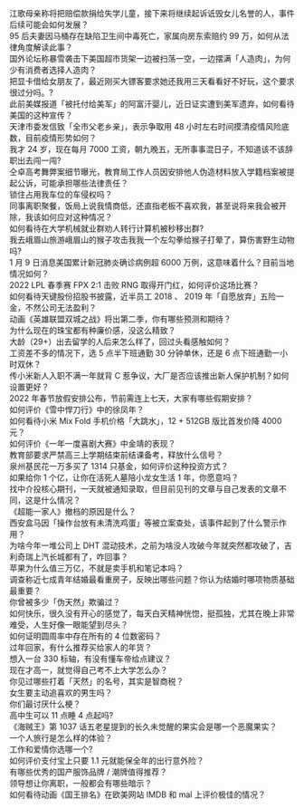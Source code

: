 江歌母亲称将把赔偿款捐给失学儿童，接下来将继续起诉诋毁女儿名誉的人，事件后续可能会如何发展？  
95 后夫妻因马桶存在缺陷卫生间中毒死亡，家属向房东索赔约 99 万，如何从法律角度解读此事？  
国外论坛称暴雪袭击下美国超市货架一边被扫荡一空，一边摆满「人造肉」，为何少有消费者选择人造肉？  
把显卡借给女朋友了，最近刚买大镖客要求她还我用三天看看好不好玩，这个要求很过分吗。?  
此前美媒报道「被托付给美军」的阿富汗婴儿，近日证实遭到美军遗弃，如何看待美国的这种宣传？  
天津市委发信致「全市父老乡亲」，表示争取用 48 小时左右时间摸清疫情风险底数，目前疫情形势如何？  
我才 24 岁，现在每月 7000 工资，朝九晚五，无所事事混日子，不知道该不该辞职出去闯一闯?  
仝卓高考舞弊案细节曝光，教育局工作人员因安排他人伪造材料放入学籍档案被提起公诉，可能承担哪些法律责任？  
锁住占用我车位的车侵权吗？  
同事离职聚餐，饭局上说我情商低，还直指老板不喜欢我，甚至说将来我会被开除，我该如何应对这种情况？  
如何看待在大学机械就业群劝人转行计算机被秒移出群?  
我去峨眉山旅游峨眉山的猴子攻击我我一个左勾拳给猴子打晕了，算伤害野生动物吗?  
1 月 9 日消息美国累计新冠肺炎确诊病例超 6000 万例，这意味着什么？目前当地情况如何？  
2022 LPL 春季赛 FPX 2:1 击败 RNG 取得开门红，如何评价这场比赛？  
如何看待天键股份招股书披露，近半员工 2018 、 2019 年「自愿放弃」五险一金，不然公司无法盈利？  
动画《英雄联盟双城之战》将出第二季，你有哪些预测和期待？  
为什么现在的珠宝都有种廉价感，没这么精致？  
大龄（29+）出去留学的人后来怎么样了，回过头看感触如何？  
工资差不多的情况下，选 5 点半下班通勤 30 分钟单休，还是 6 点下班通勤一小时双休？  
传小米新人入职不满一年就背 C 惹争议，大厂是否应该推出新人保护机制？如何设置更好？  
2022 年春节放假安排公布，节前需连上七天，大家有哪些假期安排？  
如何评价《雪中悍刀行》中的徐凤年？  
如何看待小米 Mix Fold 手机价格「大跳水」，12 + 512GB 版比首发价降 4000 元？  
如何评价《一年一度喜剧大赛》中金靖的表现？  
教育部要求严禁高三上学期结束前结课备考，释放什么信号？  
泉州基民花一万多买了 1314 只基金，如何评价这种投资方式？  
如果给你 1 个亿，让你在活死人墓陪小龙女生活 1 年，你愿意吗？  
找中介投核心期刊，一天就被通知录取，但目前见刊的文章与自己发表的文章不同，这是什么情况？  
《超能一家人》撤档的原因是什么？  
西安盒马因「操作台放有未清洗鸡蛋」等被立案查处，该事件起到了什么警示作用？  
为啥今年一堆公司上 DHT 混动技术，之前为啥没人攻破今年就突然都攻破了，吉利奇瑞上汽长城都有了，咋回事？  
苹果为什么值三万亿，不就是卖手机和笔记本吗？  
调查称近七成青年结婚最看重房子，反映出哪些问题？你认为结婚时哪项物质基础最重要？  
你曾被多少「伪天然」欺骗过？  
如何快乐，很久没有开心的感觉了，每天白天精神恍惚，挺孤独，尤其在晚上非常难受，人生好像一眼能望到尽头？  
如何证明圆周率中存在所有的 4 位数密码？  
过年回家，有什么推荐买给家人的年货？  
想入一台 330 标轴，有没有懂车帝给点建议？  
现在才高一，就觉得自己考不上大学怎么办？  
你见过哪些打着「天然」的名号，其实是智商税？  
女生要主动追喜欢的男生吗？  
你们最讨厌什么梗？  
高中生可以 11 点睡 4 点起吗?  
《海贼王》第 1037 话五老星提到的长久未觉醒的果实会是哪一个恶魔果实？  
一个人旅行是怎么样的体验？  
工作和爱情你选哪一个?  
如何评价支付宝上只要 1.1 元就能保全年的出行意外险？  
有哪些优秀的国产服饰品牌 / 潮牌值得推荐？  
领导想让你离职，一般都会有哪些暗示？  
如何看待动画《国王排名》在欧美网站 IMDB 和 mal 上评价极佳的情况？  
